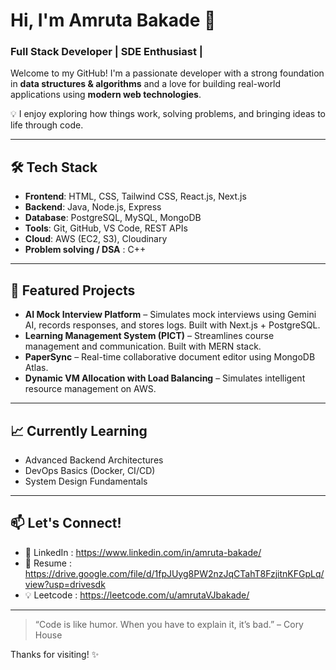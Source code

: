 # Hi, I'm Amruta Bakade 👋  
### Full Stack Developer | SDE Enthusiast |

Welcome to my GitHub! I'm a passionate developer with a strong foundation in **data structures & algorithms** and a love for building real-world applications using **modern web technologies**.

💡 I enjoy exploring how things work, solving problems, and bringing ideas to life through code.

---

## 🛠️ Tech Stack
- **Frontend**: HTML, CSS, Tailwind CSS, React.js, Next.js  
- **Backend**: Java, Node.js, Express  
- **Database**: PostgreSQL, MySQL, MongoDB  
- **Tools**: Git, GitHub, VS Code, REST APIs  
- **Cloud**: AWS (EC2, S3), Cloudinary
- **Problem solving / DSA** : C++

---

## 📌 Featured Projects
- **AI Mock Interview Platform** – Simulates mock interviews using Gemini AI, records responses, and stores logs. Built with Next.js + PostgreSQL.
- **Learning Management System (PICT)** – Streamlines course management and communication. Built with MERN stack.
- **PaperSync** – Real-time collaborative document editor using MongoDB Atlas.
- **Dynamic VM Allocation with Load Balancing** – Simulates intelligent resource management on AWS.

---

## 📈 Currently Learning
- Advanced Backend Architectures  
- DevOps Basics (Docker, CI/CD)  
- System Design Fundamentals

---

## 📫 Let's Connect!
- 🔗 LinkedIn : https://www.linkedin.com/in/amruta-bakade/
- 📄 Resume : https://drive.google.com/file/d/1fpJUyg8PW2nzJqCTahT8FzjitnKFGpLq/view?usp=drivesdk
- 💡 Leetcode : https://leetcode.com/u/amrutaVJbakade/


---

> “Code is like humor. When you have to explain it, it’s bad.” – Cory House

Thanks for visiting! ✨
